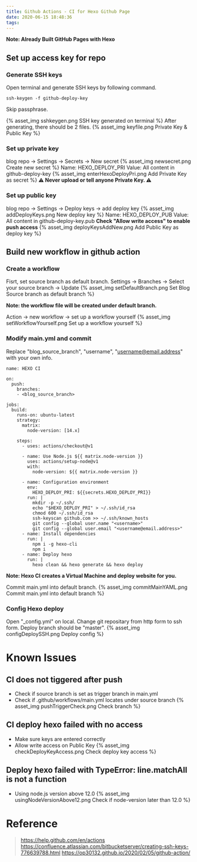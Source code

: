 ```yaml
---
title: Github Actions - CI for Hexo Github Page
date: 2020-06-15 18:48:36
tags:
---
```


**Note: Already Built GitHub Pages with Hexo**

## Set up access key for repo

### Generate SSH keys
Open terminal and generate SSH keys by following command.
```
ssh-keygen -f github-deploy-key
```
Skip passphrase.

<!-- more -->

{% asset_img sshkeygen.png SSH key generated on terminal %}
After generating, there should be 2 files.
{% asset_img keyfile.png Private Key & Public Key %}

### Set up private key
blog repo → Settings → Secrets → New secret
{% asset_img newsecret.png Create new secret %}
Name: HEXO_DEPLOY_PRI
Value: All content in github-deploy-key
{% asset_img enterHexoDeployPri.png Add Private Key as secret %}
**⚠ Never upload or tell anyone Private Key. ⚠**

### Set up public key
blog repo → Settings → Deploy keys → add deploy key
{% asset_img addDeployKeys.png New deploy key %}
Name: HEXO_DEPLOY_PUB
Value: All content in github-deploy-key.pub
**Check "Allow write access" to enable push access**
{% asset_img deployKeysAddNew.png Add Public Key as deploy key %}

## Build new workflow in github action

### Create a workflow
Fisrt, set source branch as default branch.
Settings -> Branches -> Select your source branch -> Update
{% asset_img setDefaultBranch.png Set Blog Source branch as default branch %}

**Note: the workflow file will be created under default branch.**

Action ->  new workflow -> set up a workflow yourself
{% asset_img setWorkflowYourself.png Set up a workflow yourself %}

### Modify main.yml and commit

Replace "blog_source_branch", "username", "username@email.address" with your own info.
```
name: HEXO CI

on:
  push:
    branches:
    - <blog_source_branch>

jobs:
  build:
    runs-on: ubuntu-latest
    strategy:
      matrix:
        node-version: [14.x]

    steps:
      - uses: actions/checkout@v1

      - name: Use Node.js ${{ matrix.node-version }}
        uses: actions/setup-node@v1
        with:
          node-version: ${{ matrix.node-version }}

      - name: Configuration environment
        env:
          HEXO_DEPLOY_PRI: ${{secrets.HEXO_DEPLOY_PRI}}
        run: |
          mkdir -p ~/.ssh/
          echo "$HEXO_DEPLOY_PRI" > ~/.ssh/id_rsa
          chmod 600 ~/.ssh/id_rsa
          ssh-keyscan github.com >> ~/.ssh/known_hosts
          git config --global user.name "<username>"
          git config --global user.email "<username@email.address>"
      - name: Install dependencies
        run: |
          npm i -g hexo-cli
          npm i
      - name: Deploy hexo
        run: |
          hexo clean && hexo generate && hexo deploy
```
**Note: Hexo CI creates a Virtual Machine and deploy website for you.**

Commit main.yml into default branch.
{% asset_img commitMainYAML.png Commit main.yml into default branch %}

### Config Hexo deploy
Open "_config.yml" on local.
Change git repositary from http form to ssh form.
Deploy branch should be "master".
{% asset_img configDeploySSH.png Deploy config %}

# Known Issues

## CI does not tiggered after push

* Check if source branch is set as trigger branch in main.yml
* Check if .github/workflows/main.yml locates under source branch
{% asset_img pushTriggerCheck.png Check branch %}

## CI deploy hexo failed with no access

* Make sure keys are entered correctly
* Allow write access on Public Key
{% asset_img checkDeployKeyAccess.png Check deploy key access %}

## Deploy hexo failed with TypeError: line.matchAll is not a function

* Using node.js version above 12.0
{% asset_img usingNodeVersionAbove12.png Check if node-version later than 12.0 %}

# Reference

> https://help.github.com/en/actions
> https://confluence.atlassian.com/bitbucketserver/creating-ssh-keys-776639788.html
> https://op30132.github.io/2020/02/05/github-action/
